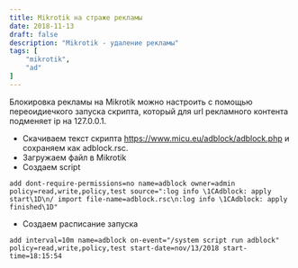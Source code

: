 ```yaml
---
title: Mikrotik на страже рекламы
date: 2018-11-13
draft: false
description: "Mikrotik - удаление рекламы"
tags: [
    "mikrotik",
    "ad"
]
---
```


Блокировка рекламы на Mikrotik можно настроить с помощью переоидиечкого запуска скрипта, который для url рекламного контента  подменяет ip на 127.0.0.1.

* Скачиваем текст скрипта <https://www.micu.eu/adblock/adblock.php> и сохраняем как adblock.rsc.
* Загружаем файл в Mikrotik
* Создаем script

``` shell
add dont-require-permissions=no name=adblock owner=admin policy=read,write,policy,test source=":log info \1CAdblock: apply start\1D\n/ import file-name=adblock.rsc\n:log info \1CAdblock: apply finished\1D"
```

* Создаем расписание запуска

``` shell
add interval=10m name=adblock on-event="/system script run adblock" policy=read,write,policy,test start-date=nov/13/2018 start-time=18:15:54
```
